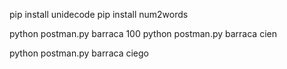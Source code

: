 pip install unidecode
pip install num2words


python postman.py barraca 100
python postman.py barraca cien
<!-- con el fin de que el c en romanos no buesque en ciego substr -->
python postman.py barraca ciego
